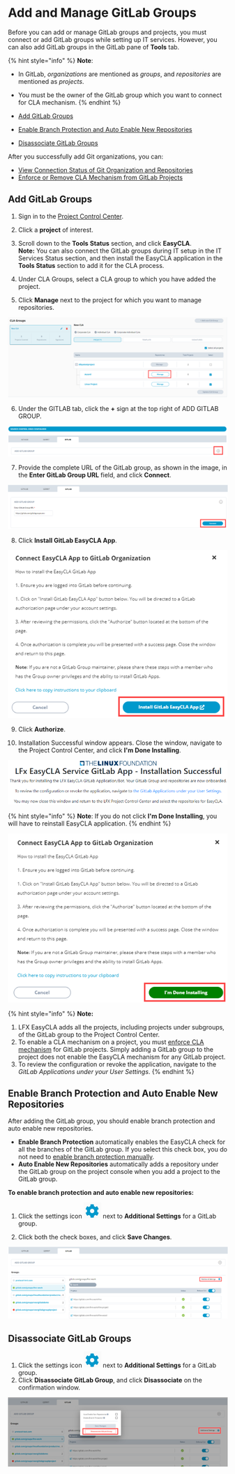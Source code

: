 # Add and Manage GitLab Groups

Before you can add or manage GitLab groups and projects, you must connect or add GitLab groups while setting up IT services. However, you can also add GitLab groups in the GitLab pane of **Tools** tab.

{% hint style="info" %}
**Note**: 

* In GitLab, _organizations_ are mentioned as _groups_, and _repositories_ are mentioned as _projects_.
* You must be the owner of the GitLab group which you want to connect for CLA mechanism.
{% endhint %}

* [Add GitLab Groups](add-and-manage-gitlab-groups.md#add-gitlab-groups)
* [Enable Branch Protection and Auto Enable New Repositories](add-and-manage-gitlab-groups.md#enable-branch-protection-and-auto-enable-new-repositories)
* [Disassociate GitLab Groups](add-and-manage-gitlab-groups.md#disassociate-gitlab-groups)

After you successfully add Git organizations, you can:

* [View Connection Status of Git Organization and Repositories](view-connection-status-of-git-organizations-and-repositories.md)
* [Enforce or Remove CLA Mechanism from GitLab Projects](enforce-or-remove-cla-mechanism.md#enforce-or-remove-cla-mechanism-from-gitlab-projects)

## Add GitLab Groups

1. Sign in to the [Project Control Center](https://projectadmin.lfx.linuxfoundation.org/).

2. Click a **project** of interest.

3. Scroll down to the **Tools** **Status** section, and click **EasyCLA**.  
**Note:** You can also connect the GitLab groups during IT setup in the IT Services Status section, and then install the EasyCLA application in the **Tools Status** section to add it for the CLA process.

4. Under CLA Groups, select a CLA group to which you have added the project.

5. Click **Manage** next to the project for which you want to manage repositories.

![Add and manage repositories](../../.gitbook/assets/add-and-manage-repositories.png)

6. Under the GITLAB tab, click the **+** sign at the top right of ADD GITLAB GROUP.

![Add GitLab Group](../../.gitbook/assets/add-gitlab-group.png)

7. Provide the complete URL of the GitLab group, as shown in the image, in the **Enter GitLab Group URL** field, and click **Connect**.

![Connect GitLab Group](../../.gitbook/assets/connect-gitlab-group.png)

8. Click **Install GitLab EasyCLA App**.

![Install GitLab EasyCLA Application](../../.gitbook/assets/install-gitlab-easycla-app.png)

9. Click **Authorize**. 

10. Installation Successful window appears. Close the window, navigate to the Project Control Center, and click **I'm Done Installing**.

![](../../.gitbook/assets/gitlab-installation-successful.png)

{% hint style="info" %}
**Note**: If you do not click **I'm Done Installing**, you will have to reinstall EasyCLA application.
{% endhint %}

![GitLab I am Done Installing](../../.gitbook/assets/gitlab-i-am-done-installing.png)

{% hint style="info" %}
**Note:** 

1. LFX EasyCLA adds all the projects, including projects under subgroups, of the GitLab group to the Project Control Center. 
2. To enable a CLA mechanism on a project, you must [enforce CLA mechanism](enforce-or-remove-cla-mechanism.md#enforce-or-remove-cla-mechanism-from-gitlab-projects) for GitLab projects. Simply adding a GitLab group to the project does not enable the EasyCLA mechanism for any GitLab project.
3. To review the configuration or revoke the application, navigate to the _GitLab Applications under your User Settings_.
{% endhint %}

## Enable Branch Protection and Auto Enable New Repositories

After adding the GitLab group, you should enable branch protection and auto enable new repositories. 

* **Enable Branch Protection** automatically enables the EasyCLA check for all the branches of the GitLab group. If you select this check box, you do not need to [enable branch protection manually](https://docs.gitlab.com/ee/user/admin_area/settings/visibility_and_access_controls.html#protect-default-branches).
* **Auto Enable New Repositories** automatically adds a repository under the GitLab group on the project console when you add a project to the GitLab group.

**To enable branch protection and auto enable new repositories:**

1. Click the settings icon ![](../../.gitbook/assets/settings%20%281%29.png) next to **Additional Settings** for a GitLab group.

2. Click both the check boxes, and click **Save Changes**.

![Additional Settings GitLab](../../.gitbook/assets/additional-setttings-gitlab.png)

## Disassociate GitLab Groups

1. Click the settings icon ![](../../.gitbook/assets/settings%20%281%29.png) next to **Additional Settings** for a GitLab group.
2. Click **Disassociate GitLab Group**, and click **Disassociate** on the confirmation window.

![Disassociate GitLab Group](../../.gitbook/assets/disassociate-gitlab-group.png)

